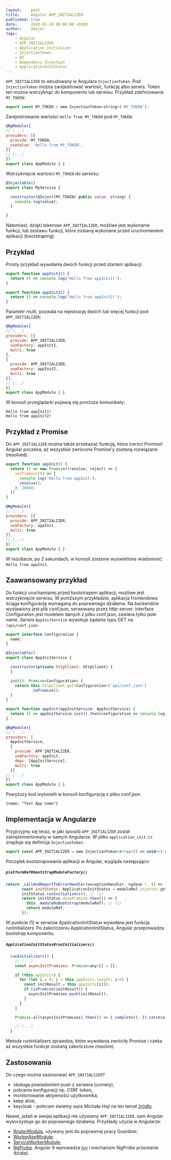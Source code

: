 ```yaml
---
layout:    post
title:     Angular APP_INITIALIZER
published: true
date:      2020-02-10 08:00:00 +0100
author:    dmejer
tags:
    - Angular
    - APP_INITIALIZER
    - Application Initializer
    - InjectionToken
    - DI
    - Dependency Injection
    - ApplicationInitStatus
---
```


`APP_INITIALIZER` to wbudowany w Angulara `InjectionToken`.
Pod `InjectionToken` można zarejestrować wartość, funkcję albo serwis. Token ten można wstrzyknąć do komponentu lub serwisu.
Przykład zdefiniowania `MY_TOKEN`:
```js
export const MY_TOKEN = new InjectionToken<string>('MY_TOKEN');
```
Zarejestrowanie wartości `Hello from MY_TOKEN` pod `MY_TOKEN`:
```js
@NgModule({
// (...)
providers: [{
  provide: MY_TOKEN,
  useValue: 'Hello from MY_TOKEN',
}]
// (...)
})
export class AppModule { }
```
Wstrzyknięcie wartości `MY_TOKEN` do serwisu:
```js
@Injectable()
export class MyService {

  constructor(@Inject(MY_TOKEN) public value: string) { 
    console.log(value);
  }

}
```
Natomiast, dzięki tokenowi `APP_INITIALIZER`, możliwe jest wykonanie funkcji, lub zestawu funkcji, które zostaną wykonane przed uruchomieniem aplikacji (bootstraping).

## Przykład
Prosty przykład wywołania dwóch funkcji przed startem aplikacji:
``` js
export function appInit1() {
  return () => console.log('Hello from appInit1!');
}

export function appInit2() {
  return () => console.log('Hello from appInit2!');
}
```
Parametr multi, pozwala na rejestrację dwóch lub więcej funkcji pod `APP_INITIALIZER`:
```js
@NgModule({
// (...)
providers: [{
  provide: APP_INITIALIZER,
  useFactory: appInit1,
  multi: true
},
{
  provide: APP_INITIALIZER,
  useFactory: appInit2,
  multi: true
}],
// (...)
})
export class AppModule { }
```
W konsoli przeglądarki pojawią się poniższe komunikaty:
```
Hello from appInit1!
Hello from appInit2!
```

## Przykład z Promise
Do `APP_INITIALIZER` można także przekazać funkcję, która zwróci Promise! Angular poczeka, aż wszystkie zwrócone Promise'y zostaną rozwiązane (resolved).
```js
export function appInit() {
  return () => new Promise((resolve, reject) => {
    setTimeout(() => {
      console.log('Hello from appInit');
      resolve();
    }, 2000);
  })
}

@NgModule({
// (...)
providers: [{
  provide: APP_INITIALIZER,
  useFactory: appInit,
  multi: true
}],
// (...)
})
export class AppModule { }
```
W rezultacie, po 2 sekundach, w konsoli zostanie wyświetlona wiadomość: `Hello from appInit`.

## Zaawansowany przykład
Do funkcji uruchamianej przed bootstrapem aplikacji, możliwe jest wstrzyknięcie serwisu.
W poniższym przykładzie, aplikacja frontendowa ściąga konfigurację wymaganą do poprawnego działania.
Na backendzie wystawiony jest plik conf.json, serwowany przez http-server.
Interface Configuration jest modelem danych z pliku conf.json, zawiera tylko pole name.
Serwis `AppInitService` wywołuje żądanie typu GET na `/api/conf.json`.

```js
export interface Configuration {
  name;
}

@Injectable()
export class AppInitService {

  constructor(private httpClient: HttpClient) {
  }

  init(): Promise<Configuration> {
    return this.httpClient.get<Configuration>('api/conf.json')
           .toPromise();
  }
}
```
```js
export function appInit(appInitService: AppInitService) {
  return () => appInitService.init().then(configuration => console.log(configuration));
}

@NgModule({
// (...)
providers: [
  AppInitService,
  {
    provide: APP_INITIALIZER,
    useFactory: appInit,
    deps: [AppInitService],
    multi: true
  }]
// (...)
})
export class AppModule { }
```
Powyższy kod wyświetli w konsoli konfigurację z pliku conf.json.
```
{name: "Test App name"}
```

## Implementacja w Angularze
Przyjrzyjmy się teraz, w jaki sposób `APP_INITIALIZER` został zaimplementowany w samym Angularze.
W pliku `application_init.ts` znajduje się definicja `InjectionToken`.
```js
export const APP_INITIALIZER = new InjectionToken<Array<() => void>>('Application Initializer');
```
Początek bootstrapowania aplikacji w Angular, wygląda następująco:
##### *`platformRef#bootstrapModuleFactory()`*
``` js
return _callAndReportToErrorHandler(exceptionHandler, ngZone !, () => {
       const initStatus: ApplicationInitStatus = moduleRef.injector.get(ApplicationInitStatus);
       initStatus.runInitializers(); // (1)
       return initStatus.donePromise.then(() => {
         this._moduleDoBootstrap(moduleRef); // (2)
         return moduleRef;
       });
```
W punkcie (1) w serwisie ApplicationInitStatus wywołana jest funkcja runInitializers. Po zakończeniu ApplicationInitStatus, Angular przeprowadza bootstrap komponentu.
##### *`ApplicationInitStatus#runInitializers()`*
```js
  runInitializers() {
    // (...)
    const asyncInitPromises: Promise<any>[] = [];

    if (this.appInits) {
      for (let i = 0; i < this.appInits.length; i++) {
        const initResult = this.appInits[i]();
        if (isPromise(initResult)) {
          asyncInitPromises.push(initResult);
        }
      }
    }

    Promise.all(asyncInitPromises).then(() => { complete(); }).catch(e => { this.reject(e); });

    // (...)
  }
```
Metoda runInitializers sprawdza, które wywołania zwróciły Promise i czeka aż wszystkie funkcje zostaną zakończone (resolve).

## Zastosowania
Do czego można zastosować `APP_INITIALIZER`?
* obsługa powiadomień push z serwera (comety),
* pobranie konfiguracji np. CSRF token,
* monitorowanie aktywności użytkownika,
* keep alive,
* keycloak - polecam świetny wpis Michała Hoji na ten temat [źródło](https://blog.consdata.tech/2020/02/01/keycloak-uwierzytelnianie-autoryzacja-springboot-angular.html).

Nawet, jeżeli w swojej aplikacji nie używamy `APP_INITIALIZER`, sam Angular wykorzystuje go do poprawnego działania.
Przykłady użycia w Angularze:
* [RouterModule](https://github.com/angular/angular/blob/e35d9eaa7d5267e9ea4d3fe2b85b88e28aae3f22/packages/router/src/router_module.ts#L510), używany jest do poprawnej pracy Guardów;
* [WorkerAppModule](https://github.com/angular/angular/blob/8.2.x/packages/docs/web_workers/web_workers.md);
* [ServiceWorkerModule](https://github.com/angular/angular/blob/8b88269ae1c0d609e098964e60d08e8472f5aa40/packages/service-worker/src/module.ts#L161);
* [NgProbe](https://github.com/angular/angular/blob/8b88269ae1c0d609e098964e60d08e8472f5aa40/packages/platform-browser/src/dom/debug/ng_probe.ts#L41). Angular 9 wprowadza [Ivy](https://angular.io/guide/ivy) i mechanizm NgProbe przestanie działać.
